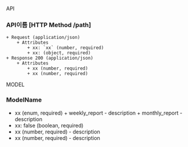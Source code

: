 API
###  API이름 [HTTP Method  /path]
    + Request (application/json)
        + Attributes
            + xx: `xx` (number, required)
            + xx: (object, required)
    + Response 200 (application/json)
        + Attributes
            + xx (number, required)
            + xx (number, required)

MODEL
### ModelName
- xx (enum, required)
        + weekly_report - description
        + monthly_report - description
- xx: false (boolean, required)
- xx (number, required) - description    
- xx (number, required) - description

